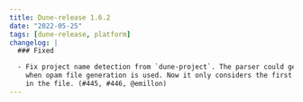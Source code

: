 ```yaml
---
title: Dune-release 1.6.2
date: "2022-05-25"
tags: [dune-release, platform]
changelog: |
  ### Fixed

  - Fix project name detection from `dune-project`. The parser could get confused
    when opam file generation is used. Now it only considers the first `(name X)`
    in the file. (#445, #446, @emillon)
---
```


